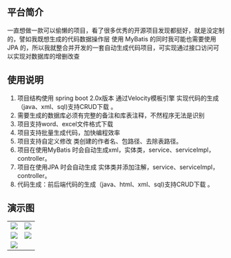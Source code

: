 ## 平台简介

一直想做一款可以偷懒的项目，看了很多优秀的开源项目发现都挺好，就是没定制的，譬如我既想生成的代码数据操作层 使用 MyBatis 的同时我可能也需要使用JPA 的，所以我就整合并开发的一套自动生成代码项目，可实现通过接口访问可以实现对数据库的增删改查

## 使用说明

1.  项目结构使用 spring boot 2.0x版本 通过Velocity模板引擎 实现代码的生成（java、xml、sql)支持CRUD下载 。
2.  需要生成的数据库必须有完整的备注和库表注释，不然程序无法是识别
3.  项目支持word、excel文件格式下载
4.  项目支持批量生成代码，加快编程效率
5.  项目支持自定义修改 类创建的作者名、包路径、去除表路径。
6.  项目在使用MyBatis 时会自动生成xml，实体类，service、serviceImpl，controller。
7.  项目在使用JPA 时会自动生成 实体类并添加注解，service、serviceImpl，controller。
8.  代码生成：前后端代码的生成（java、html、xml、sql)支持CRUD下载 。


## 演示图

<table>
    <tr>
        <td><img src="https://code-generator.oss-cn-shanghai.aliyuncs.com/1.jpg"/></td>
        <td><img src="https://code-generator.oss-cn-shanghai.aliyuncs.com/2.png"/></td>
    </tr>
    <tr>
        <td><img src="https://code-generator.oss-cn-shanghai.aliyuncs.com/3.jpg"/></td>
        <td><img src="https://code-generator.oss-cn-shanghai.aliyuncs.com/4.png"/></td>
    </tr>
    <tr>
        <td><img src="https://code-generator.oss-cn-shanghai.aliyuncs.com/5.png"/></td>
    </tr>
</table>